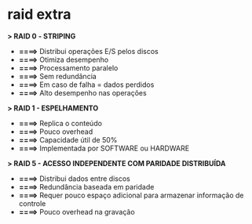 # raid extra

**> RAID 0** **- STRIPING**

- **====>** Distribui operações E/S pelos discos
- **====>** Otimiza desempenho
- **====>** Processamento paralelo
- **====>** Sem redundância
- **====>** Em caso de falha = dados perdidos
- **====>** Alto desempenho nas operações

**> RAID 1 - ESPELHAMENTO**

- **====>** Replica o conteúdo
- **====>** Pouco overhead
- **====>** Capacidade útil de 50%
- **====>** Implementada por SOFTWARE ou HARDWARE

**> RAID 5 - ACESSO INDEPENDENTE COM PARIDADE DISTRIBUÍDA**

- **====>** Distribui dados entre discos
- **====>** Redundância baseada em paridade
- **====>** Requer pouco espaço adicional para armazenar informação de controle
- **====>** Pouco overhead na gravação